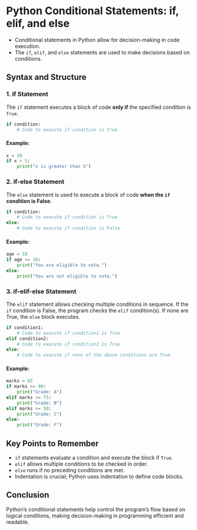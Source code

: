 # Python Conditional Statements: if, elif, and else

- Conditional statements in Python allow for decision-making in code execution. 
- The `if`, `elif`, and `else` statements are used to make decisions based on conditions.

## Syntax and Structure
### 1. **if Statement**
The `if` statement executes a block of code **only if** the specified condition is `True`.

```python
if condition:
    # Code to execute if condition is True
```

#### Example:
```python
x = 10
if x > 5:
    print("x is greater than 5")
```

### 2. **if-else Statement**
The `else` statement is used to execute a block of code **when the `if` condition is False**.

```python
if condition:
    # Code to execute if condition is True
else:
    # Code to execute if condition is False
```

#### Example:
```python
age = 18
if age >= 18:
    print("You are eligible to vote.")
else:
    print("You are not eligible to vote.")
```

### 3. **if-elif-else Statement**
The `elif` statement allows checking multiple conditions in sequence. If the `if` condition is False, the program checks the `elif` condition(s). If none are True, the `else` block executes.

```python
if condition1:
    # Code to execute if condition1 is True
elif condition2:
    # Code to execute if condition2 is True
else:
    # Code to execute if none of the above conditions are True
```

#### Example:
```python
marks = 85
if marks >= 90:
    print("Grade: A")
elif marks >= 75:
    print("Grade: B")
elif marks >= 50:
    print("Grade: C")
else:
    print("Grade: F")
```

## Key Points to Remember
- `if` statements evaluate a condition and execute the block if `True`.
- `elif` allows multiple conditions to be checked in order.
- `else` runs if no preceding conditions are met.
- Indentation is crucial; Python uses indentation to define code blocks.

## Conclusion
Python’s conditional statements help control the program’s flow based on logical conditions, making decision-making in programming efficient and readable.

